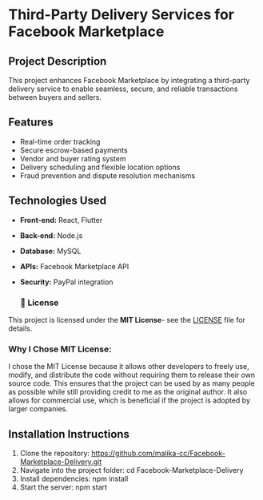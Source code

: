 # Third-Party Delivery Services for Facebook Marketplace

## Project Description
This project enhances Facebook Marketplace by integrating a third-party delivery service to enable seamless, secure, and reliable transactions between buyers and sellers.

## Features
- Real-time order tracking
- Secure escrow-based payments
- Vendor and buyer rating system
- Delivery scheduling and flexible location options
- Fraud prevention and dispute resolution mechanisms

## Technologies Used
- **Front-end:** React, Flutter
- **Back-end:** Node.js
- **Database:** MySQL
- **APIs:** Facebook Marketplace API
- **Security:** PayPal integration
  
  ### **📜 License**
This project is licensed under the **MIT License**- see the [LICENSE](LICENSE) file for details.

### Why I Chose MIT License:
I chose the MIT License because it allows other developers to freely use, modify, and distribute the code without requiring them to release their own source code. This ensures that the project can be used by as many people as possible while still providing credit to me as the original author. It also allows for commercial use, which is beneficial if the project is adopted by larger companies.

## Installation Instructions
1. Clone the repository:  https://github.com/malika-cc/Facebook-Marketplace-Delivery.git
2. Navigate into the project folder: cd Facebook-Marketplace-Delivery
3. Install dependencies: npm install
4. Start the server: npm start
   
